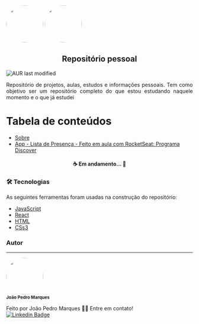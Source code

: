   <div display:"flex">
  <img src="https://cdn.pixabay.com/photo/2016/12/06/01/26/colour-1885352_960_720.jpg" width="100px" style="border-radius: 50%;" float="right"/>
  <img src="https://cdn.pixabay.com/photo/2017/11/14/14/46/book-2948634__340.png" width="100px" style="border-radius: 50%;" float="left"/> 
  </div>
  <h2 align="center"> Repositório pessoal</h2>
  <img align="center" alt="AUR last modified" src="https://img.shields.io/github/last-commit/joaopedro-marques/estudos-pessoais">


<p id="Sobre" align="Justify">Repositório de projetos, aulas, estudos e informações pessoais. Tem como objetivo ser um repositório completo do que estou estudando naquele momento e o que já estudei </p>

Tabela de conteúdos
=================
<!--ts-->
   * [Sobre](#Sobre)
   * [App - Lista de Presença - Feito em aula com RocketSeat: Programa Discover](https://github.com/joaopedro-marques/estudos-pessoais/tree/main/Lista-de-Presenca-React)

<h4 align="center"> 
 ☕ Em andamento... 🔨
</h4>

### 🛠 Tecnologias

As seguintes ferramentas foram usadas na construção do repositório:

- [JavaScript](https://developer.mozilla.org/pt-BR/docs/Web/JavaScript)
- [React](https://pt-br.reactjs.org/)
- [HTML](https://www.w3schools.com/html/)
- [CSs3](https://www.w3schools.com/css/default.asp)


### Autor
---

 <img style="border-radius: 50%;" src="https://avatars.githubusercontent.com/u/64924032?s=400&u=32a74f0cb09f0972475d6ab43c656aa5fec0b22b&v=4" width="100px;" alt=""/>
 <br />
 <sub><b>João Pedro Marques</b></sub></a>


Feito por João Pedro Marques 👋🏽 Entre em contato!
<br>
[![Linkedin Badge](https://img.shields.io/badge/-João-blue?style=flat-square&logo=Linkedin&logoColor=white&link=https://www.linkedin.com/in/joao-pedro-marques-mourao/)](https://www.linkedin.com/in/joao-pedro-marques-mourao/)

